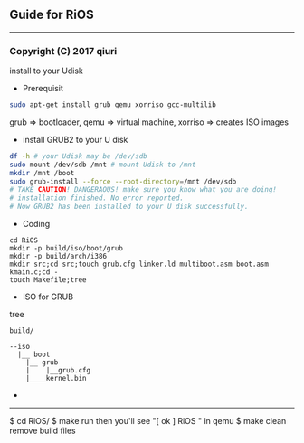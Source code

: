 ## Guide for RiOS
------------------------------------
### Copyright (C) 2017 qiuri


install to your Udisk
- Prerequisit

```bash 
sudo apt-get install grub qemu xorriso gcc-multilib 
```
grub => bootloader, qemu => virtual machine, xorriso => creates ISO images


- install GRUB2 to your U disk

```bash
df -h # your Udisk may be /dev/sdb
sudo mount /dev/sdb /mnt # mount Udisk to /mnt
mkdir /mnt /boot
sudo grub-install --force --root-directory=/mnt /dev/sdb 
# TAKE CAUTION! DANGERAOUS! make sure you know what you are doing!
# installation finished. No error reported. 
# Now GRUB2 has been installed to your U disk successfully.
```

- Coding

```
cd RiOS 
mkdir -p build/iso/boot/grub
mkdir -p build/arch/i386
mkdir src;cd src;touch grub.cfg linker.ld multiboot.asm boot.asm kmain.c;cd -
touch Makefile;tree
```

- ISO for GRUB

tree

```
build/

--iso
  |__ boot
	|__ grub
	|    |__grub.cfg
	|____kernel.bin
```
- 
--------------------------
$ cd RiOS/ 
$ make run
then you'll see "[ ok ] RiOS " in qemu 
$ make clean 
remove build files
 
